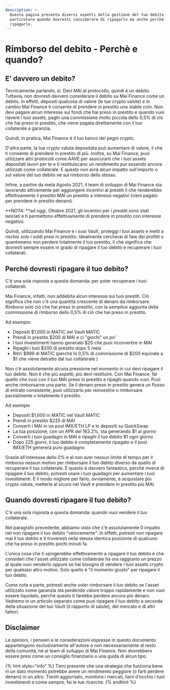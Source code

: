 ```yaml
---
description: >-
  Questa pagina presenta diversi aspetti della gestione del tuo debito, in
  particolare quando dovresti considerare di ripagarlo ma anche perché dovresti
  ripagarlo.
---
```


# Rimborso del debito - Perchè e quando?

## E' davvero un debito?

Tecnicamente parlando, sì. Devi MAI al protocollo, quindi è un debito. Tuttavia, non dovresti davvero considerare il debito su Mai Finance come un debito. In effetti, depositi qualcosa di valore (le tue crypto valute) e in cambio Mai Finance ti consente di prendere in prestito una stable coin. Non devi pagare alcun interesse sui fondi che hai preso in prestito e quando vuoi riavere i tuoi assets, paghi una commissione molto piccola dello 0,5% di ciò che hai preso in prestito, che viene pagata direttamente con il tuo collaterale a garanzia.

Quindi, in pratica, Mai Finance è il tuo banco dei pegni crypto.

D'altra parte, la tua crypto valuta depositata può aumentare di valore, il che ti consente di prendere in prestito di più. Inoltre, su Mai Finance, puoi utilizzare altri protocolli come AAVE per assicurarti che i tuoi assets depositati lavori per te e ti restituiscano un rendimento pur essendo ancora utilizzati come collaterale. E questo non avrà alcun impatto sull'importo o sul valore del tuo debito né sul rimborso dello stesso.

Infine, a partire da metà Agosto 2021, il team di sviluppo di Mai Finance sta lavorando attivamente per aggiungere incentivi ai prestiti il che renderebbe effettivamente il prestito MAI un prestito a interessi negativi (vieni pagato per prendere in prestito denaro). 

**NOTA: **ad oggi, Ottobre 2021, gli incentivi per i prestiti sono stati lanciati e ti permettono effettivamente di prendere in prestito con interesse negativo.

Quindi, utilizzando Mai Finance e i suoi Vault, proteggi i tuoi assets e metti a rischio solo i soldi presi in prestito. Idealmente cercherai di fare dei profitti o quantomeno non perdere totalmente il tuo prestito, il che significa che dovresti sempre essere in grado di ripagare il tuo debito e recuperare i tuoi collaterali.

## Perché dovresti ripagare il tuo debito?

C'è una sola risposta a questa domanda: per poter recuperare i tuoi collaterali.

Mai Finance, infatti, non addebita alcun interesse sui tuoi prestiti. Ciò significa che non c'è una quantità crescente di denaro da rimborsare. Rimborsi solo ciò che hai preso in prestito, con la semplice aggiunta della commissione di rimborso dello 0,5% di ciò che hai preso in prestito.

Ad esempio:

* Depositi $1,000 in MATIC nel Vault MATIC
* Prendi in prestito $200 di MAI e ci "giochi" un po'
* I tuoi investimenti hanno generato $20 che puoi riconvertire in MAI
* Ripaghi i tuoi $200 di prestito dopo 5 mesi
* Ritiri $999 di MATIC (perchè lo 0,5% di commissione di $200 equivale a $1 che viene detratto dal tuo collaterale )

Non c'è assolutamente alcuna pressione nel momento in cui devi ripagare il tuo debito. Non è che più aspetti, più devi restituire. Con Mai Finance, fai quello che vuoi con il tuo MAI preso in prestito e ripaghi quando vuoi. Puoi anche rimborsarne una parte. Se il denaro preso in prestito genera un flusso di entrate consistente, puoi utilizzarlo per reinvestire o rimborsare parzialmente o totalmente il prestito.

Ad esempio

* Depositi $1,000 in MATIC nel Vault MATIC
* Prendi in prestito $225 di MAI
* Converti i MAI in un pool IMX/ETH LP e lo depositi su QuickSwap
* La tua posizione, con un APR del 163.2%, sta generando $1 al giorno
* Converti i tuoi guadagni in MAI e ripaghi il tuo debito $1 ogni giorno
* Dopo 225 giorni, il tuo debito è completamente ripagato e il pool IMX/ETH genererà puro guadagno

Grazie all'interesse dello 0% e al non aver nessun limite di tempo per il rimborso nessun motivo per rimborsare il tuo debito diverso da quello di recuperare il tuo collaterale. E questo è davvero fantastico, perché invece di ripagare il tuo debito, potresti usare i tuoi guadagni per aumentare i tuoi investimenti. E il modo migliore per farlo, ovviamente, è acquistare più crypto valute, metterle al sicuro nel Vault e prendere in prestito più MAI.

## Quando dovresti ripagare il tuo debito?

C'è una sola risposta a questa domanda: quando vuoi vendere il tuo collaterale.

Nel paragrafo precedente, abbiamo visto che c'è assolutamente 0 impatto nel non ripagare il tuo debito "velocemente". In effetti,  potresti non ripagare mai il tuo debito e ti troveresti nella stessa identica posizione di qualcuno che ha preso in prestito pochi minuti fa.

L'unica cosa che ti spingerebbe effettivamente a ripagare il tuo debito è che consideri che l'asset utilizzato come collaterale ha ora raggiunto un prezzo al quale vuoi venderlo oppure se hai bisogno di vendere i tuoi assets crypto per qualsiasi altro motivo. Solo quello è "il momento giusto" per ripagare il tuo debito.

Come nota a parte, potresti anche voler rimborsare il tuo debito se l'asset utilizzato come garanzia sta perdendo valore troppo rapidamente e non vuoi essere liquidato, perché questo ti farebbe perdere ancora più denaro. Vedremo in un articolo separato come puoi ripagare il tuo debito a seconda della situazione del tuo Vault (il rapporto di salute), del mercato e di altri fattori.



## Disclaimer

Le opinioni, i pensieri e le considerazioni espresse in questo documento appartengono esclusivamente all'autore e non necessariamente al resto della comunità, né al team di sviluppo di Mai Finance. Non dovrebbero essere presi come un consiglio finanziario o una guida di alcun tipo.

{% hint style="info" %}
Tieni presente che una strategia che funziona bene in un dato momento potrebbe avere un rendimento peggiore (o farti perdere denaro) in un altro. Tieniti aggiornato, monitora i mercati, tieni d'occhio i tuoi investimenti e come sempre, fai le tue ricerche.
{% endhint %}
